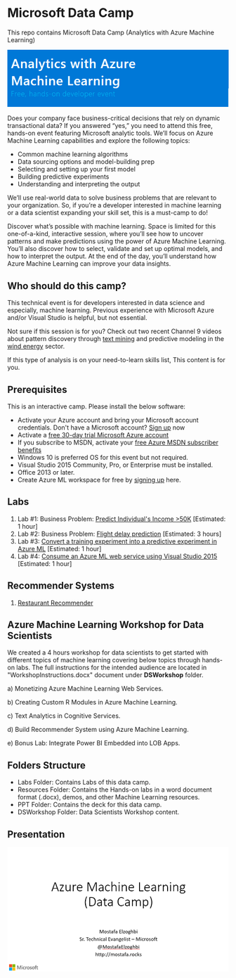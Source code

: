 # Microsoft Data Camp 
This repo contains Microsoft Data Camp (Analytics with Azure Machine Learning)

![Microsoft Data Camp](/Images/Header.PNG "Microsoft Data Camp")

Does your company face business-critical decisions that rely on dynamic transactional data? If you answered “yes,” you need to attend this free, hands-on event featuring Microsoft analytic tools. We’ll focus on Azure Machine Learning capabilities and explore the following topics: 
+ Common machine learning algorithms 
+ Data sourcing options and model-building prep
+ Selecting and setting up your first model 
+ Building predictive experiments 
+ Understanding and interpreting the output 

We’ll use real-world data to solve business problems that are relevant to your organization. 
So, if you’re a developer interested in machine learning or a data scientist expanding your skill set, this is a must-camp to do! 
 
Discover what’s possible with machine learning. 
Space is limited for this one-of-a-kind, interactive session, where you’ll see how to uncover patterns and make predictions using the power of Azure Machine Learning. You’ll also discover how to select, validate and set up optimal models, and how to interpret the output. At the end of the day, you’ll understand how Azure Machine Learning can improve your data insights. 

## Who should do this camp?
This technical event is for developers interested in data science and especially, machine learning. Previous experience with Microsoft Azure and/or Visual Studio is helpful, but not essential. 
 
Not sure if this session is for you? Check out two recent Channel 9 videos about pattern discovery through [text mining](https://channel9.msdn.com/Blogs/Seth-Juarez/Automatic-Mining-of-Text-for-Trends-Anomalies-and-Correlations)
and predictive modeling in the [wind energy](https://channel9.msdn.com/Blogs/Seth-Juarez/Machine-Learning-at-Work-in-the-Wind-Energy-Domain) sector. 

If this type of analysis is on your need-to-learn skills list, This content is for you.

## Prerequisites
This is an interactive camp. Please install the below software:
 
+ Activate your Azure account and bring your Microsoft account credentials. Don't have a Microsoft account? [Sign up](https://signup.live.com/newuser.aspx) now
+ Activate a [free 30-day trial Microsoft Azure account](https://azureinfo.microsoft.com/us-freetrial.html)
+ If you subscribe to MSDN, activate your [free Azure MSDN subscriber benefits](https://azure.microsoft.com/en-us/pricing/member-offers/msdn-benefits/)
+ Windows 10 is preferred OS for this event but not required.
+ Visual Studio 2015 Community, Pro, or Enterprise must be installed.
+ Office 2013 or later. 
+ Create Azure ML workspace for free by [signing up](https://studio.azureml.net/) here.


## Labs

1. Lab #1: Business Problem: [Predict Individual's Income >50K](/Labs/Lab1.md)  [Estimated: 1 hour]
2. Lab #2: Business Problem: [Flight delay prediction](/Labs/Lab2.md)   [Estimated: 3 hours]
3. Lab #3: [Convert a training experiment into a predictive experiment in Azure ML](/Labs/Lab3.md)  [Estimated: 1 hour]
4. Lab #4: [Consume an Azure ML web service using Visual Studio 2015](/Labs/Lab4.md)   [Estimated: 1 hour]


## Recommender Systems

1. [Restaurant Recommender](/Labs/RestaurantRecommender.md)


## Azure Machine Learning Workshop for Data Scientists 
We created a 4 hours workshop for data scientists to get started with different topics of machine learning covering below topics through hands-on labs.
The full instructions for the intended audience are located in "WorkshopInstructions.docx" document under **DSWorkshop** folder. 

a) Monetizing Azure Machine Learning Web Services.

b) Creating Custom R Modules in Azure Machine Learning.

c) Text Analytics in Cognitive Services.

d) Build Recommender System using Azure Machine Learning.

e) Bonus Lab: Integrate Power BI Embedded into LOB Apps.



## Folders Structure

+ Labs Folder: Contains Labs of this data camp.
+ Resources Folder: Contains the Hands-on labs in a word document format (.docx), demos, and other Machine Learning resources.
+ PPT Folder: Contains the deck for this data camp.
+ DSWorkshop Folder: Data Scientists Workshop content.

## Presentation
![Speaker Info](/Images/ContactMe.PNG "Mostafa Elzoghbi - Azure Machine Learning")